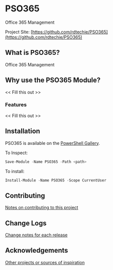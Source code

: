 # PSO365
Office 365 Management

Project Site: [https://github.com/rdtechie/PSO365](https://github.com/rdtechie/PSO365)

## What is PSO365?
Office 365 Management

## Why use the PSO365 Module?
<< Fill this out >>

### Features
<< Fill this out >>

## Installation
PSO365 is available on the [PowerShell Gallery](https://www.powershellgallery.com/packages/PSO365/).

To Inspect:
```powershell
Save-Module -Name PSO365 -Path <path>
```
To install:
```powershell
Install-Module -Name PSO365 -Scope CurrentUser
```

## Contributing
[Notes on contributing to this project](Contributing.md)

## Change Logs
[Change notes for each release](ChangeLogs.md)

## Acknowledgements
[Other projects or sources of inspiration](Acknowledgements.md)


